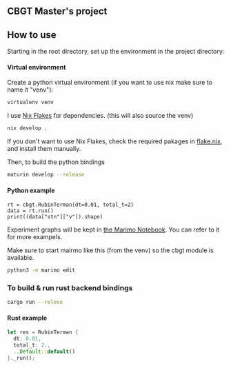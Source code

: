 ## CBGT Master's project

## How to use
Starting in the root directory, set up the environment in the project directory:

#### Virtual environment

Create a python virtual environment (if you want to use nix make sure to name it "venv"):
```sh
virtualenv venv
```

I use [Nix Flakes](https://nixos.wiki/wiki/Flakes) for dependencies. (this will also source the venv)
```sh
nix develop .
```
If you don't want to use Nix Flakes, check the required pakages in [flake.nix](/flake.nix), and install them manually.

Then, to build the python bindings
```sh
maturin develop --release
```

#### Python example
```python3
rt = cbgt.RubinTerman(dt=0.01, total_t=2)
data = rt.run()
print((data["stn"]["v"]).shape)
```
Experiment graphs will be kept in [the Marimo Notebook](/experiment.py). You can refer to it for more exampels.

Make sure to start mairmo like this (from the venv) so the cbgt module is available. 
```sh
python3 -m marimo edit
```

### To build & run rust backend bindings
```sh
cargo run --relese
```

#### Rust example
```rust
let res = RubinTerman {
  dt: 0.01,
  total_t: 2.,
  ..Default::default()
}._run();
```
